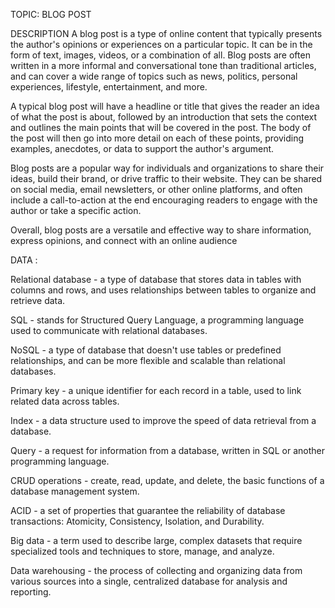 TOPIC: BLOG POST

DESCRIPTION
A blog post is a type of online content that typically presents the author's opinions or experiences on a particular topic. It can be in the form of text, images, videos, or a combination of all. Blog posts are often written in a more informal and conversational tone than traditional articles, and can cover a wide range of topics such as news, politics, personal experiences, lifestyle, entertainment, and more.

A typical blog post will have a headline or title that gives the reader an idea of what the post is about, followed by an introduction that sets the context and outlines the main points that will be covered in the post. The body of the post will then go into more detail on each of these points, providing examples, anecdotes, or data to support the author's argument.

Blog posts are a popular way for individuals and organizations to share their ideas, build their brand, or drive traffic to their website. They can be shared on social media, email newsletters, or other online platforms, and often include a call-to-action at the end encouraging readers to engage with the author or take a specific action.

Overall, blog posts are a versatile and effective way to share information, express opinions, and connect with an online audience

DATA :

Relational database - a type of database that stores data in tables with columns and rows, and uses relationships between tables to organize and retrieve data.

SQL - stands for Structured Query Language, a programming language used to communicate with relational databases.

NoSQL - a type of database that doesn't use tables or predefined relationships, and can be more flexible and scalable than relational databases.

Primary key - a unique identifier for each record in a table, used to link related data across tables.

Index - a data structure used to improve the speed of data retrieval from a database.

Query - a request for information from a database, written in SQL or another programming language.

CRUD operations - create, read, update, and delete, the basic functions of a database management system.

ACID - a set of properties that guarantee the reliability of database transactions: Atomicity, Consistency, Isolation, and Durability.

Big data - a term used to describe large, complex datasets that require specialized tools and techniques to store, manage, and analyze.

Data warehousing - the process of collecting and organizing data from various sources into a single, centralized database for analysis and reporting.
